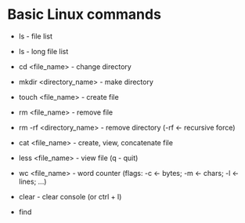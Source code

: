 # Basic Linux commands

* ls - file list
* ls - long file list
* cd <file_name> - change directory

* mkdir <directory_name> - make directory
* touch <file_name> - create file

* rm <file_name> - remove file
* rm -rf <directory_name> - remove directory (-rf <- recursive force)

* cat <file_name> - create, view, concatenate file
* less <file_name> - view file (q - quit)

* wc <flag> <file_name> - word counter (flags: -c <- bytes; -m <- chars; -l <- lines; ...)

* clear - clear console (or ctrl + l)

* find <attribute> <template> - find (attributes: -name, -iname) (templates e.g.: '*green*')

* mv <source_file_name> <destiny> - move file

* echo <string> - display line of text/string

* chmod <reference><operator><mode> file - change mod (references: u, g, o, a  ), (operators: +, -, =), (permissions: r, w, x)   

* gzip <options> <file_name> - compresses a file
* gunzip <options> <file_name> - expand a file

* tar <options> <file_name_testiny_-f> <file_name> - create Archive and extract the Archive files (options: -c <- create; -z <- gzip; -p <- permissions; -f <- save file)

* grep <string> <file_name> - search string in file

* man <command_name> - manual
* <command_name> --help - short manual


## Examples:

* find -name '*green*' | wc -l <- count files with 'green'

* find -name '*green*' > ../list.txt

* chmod +x file.sh

* tar -czpf ../newFileName ./ <- compresses a files

* tar -ztf ./fileName <- check/test file

* tar -zxf ./fileName <- extract files

* grep ^W ./fileName <- search words begins with W

* grep -E '^W.+n$' ./fileName <- search words with regex

* ls | grep green <- list files with green

* ls | grep -v green <- list files without green

* ls | grep -vic green <- count files without green or GrEEn or...

* cat fileName*.txt | grep '^Y' | sort <- filtr and sort 
* cat fileName*.txt | grep '^Y' | sort -r <- filtr and reverse sort 
